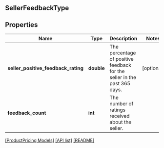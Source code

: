 ## SellerFeedbackType

## Properties

Name | Type | Description | Notes
------------ | ------------- | ------------- | -------------
**seller_positive_feedback_rating** | **double** | The percentage of positive feedback for the seller in the past 365 days. | [optional]
**feedback_count** | **int** | The number of ratings received about the seller. |

[[ProductPricing Models]](../) [[API list]](../../Api) [[README]](../../../README.md)
